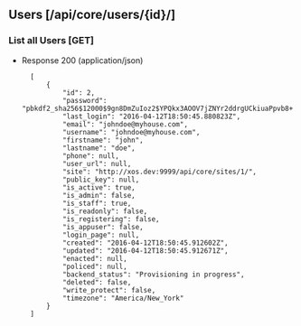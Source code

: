 ## Users [/api/core/users/{id}/]

### List all Users [GET]

+ Response 200 (application/json)

        [
            {
                "id": 2,
                "password": "pbkdf2_sha256$12000$9gn8DmZuIoz2$YPQkx3AOOV7jZNYr2ddrgUCkiuaPpvb8+aJR7RwLZNA=",
                "last_login": "2016-04-12T18:50:45.880823Z",
                "email": "johndoe@myhouse.com",
                "username": "johndoe@myhouse.com",
                "firstname": "john",
                "lastname": "doe",
                "phone": null,
                "user_url": null,
                "site": "http://xos.dev:9999/api/core/sites/1/",
                "public_key": null,
                "is_active": true,
                "is_admin": false,
                "is_staff": true,
                "is_readonly": false,
                "is_registering": false,
                "is_appuser": false,
                "login_page": null,
                "created": "2016-04-12T18:50:45.912602Z",
                "updated": "2016-04-12T18:50:45.912671Z",
                "enacted": null,
                "policed": null,
                "backend_status": "Provisioning in progress",
                "deleted": false,
                "write_protect": false,
                "timezone": "America/New_York"
            }
        ]
        